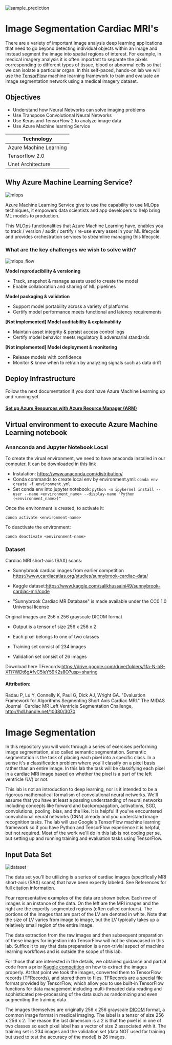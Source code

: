 
![sample_prediction](readme/sample_prediction.png)

#  Image Segmentation Cardiac MRI's 

There are a variety of important image analysis deep learning applications that need to go beyond detecting individual objects within an image and instead segment the image into spatial regions of interest. For example, in medical imagery analysis it is often important to separate the pixels corresponding to different types of tissue, blood or abnormal cells so that we can isolate a particular organ. In this self-paced, hands-on lab we will use the [TensorFlow](https://www.tensorflow.org/) machine learning framework to train and evaluate an image segmentation network using a medical imagery dataset.

## Objectives

* Understand how Neural Networks can solve imaging problems
* Use Transpose Convolutional Neural Networks
* Use Keras and TensorFlow 2 to analyze image data
* Use Azure Machine learning Service

|Technology|
|----------|
|Azure Machine Learning |
|Tensorflow 2.0 |
|Unet Architecture |

## Why Azure Machine Learning Service?

![mlops](readme/ml-lifecycle.png)

Azure Machine Learning Service give to use the capability to use MLOps techniques, it empowers data scientists and app developers to help bring ML models to production.

This MLOps functionalities that Azure Machine Learning have, enables you to track / version / audit / certify / re-use every asset in your ML lifecycle and provides orchestration services to streamline managing this lifecycle.

### What are the key challenges we wish to solve with?

![mlops_flow](readme/mlops.png)

**Model reproducibility & versioning**
- Track, snapshot & manage assets used to create the model
- Enable collaboration and sharing of ML pipelines

**Model packaging & validation**
- Support model portability across a variety of platforms
- Certify model performance meets functional and latency requirements

**[Not implemented] Model auditability & explainability**
- Maintain asset integrity & persist access control logs
- Certify model behavior meets regulatory & adversarial standards

**[Not implemented] Model deployment & monitoring**
- Release models with confidence
- Monitor & know when to retrain by analyzing signals such as data drift

## Deploy Infrastructure

Follow the next documentation if you dont have Azure Machine Learning up and running yet

#### [Set up Azure Resources with Azure Reource Manager (ARM)](./infrastructure/README.md)


## Virtual environment to execute Azure Machine Learning notebook

### Ananconda and Jupyter Notebook Local

To create the virual environment, we need to have anaconda installed in our computer. It can be downloaded in this [link](https://www.anaconda.com/download/)

- Instalation: https://www.anaconda.com/distribution/
- Conda commands to create local env by environment.yml: ```conda env create -f environment.yml```
- Set conda env into jupyter notebook: ```python -m ipykernel install --user --name <environment_name> --display-name "Python (<environment_name>)"```

Once the environment is created, to activate it:

`conda activate <environment-name>`

To deactivate the environment:

`conda deactivate <environment-name>`

### Dataset

Cardiac MRI short-axis (SAX) scans:

- Sunnybrook cardiac images from earlier competition
https://www.cardiacatlas.org/studies/sunnybrook-cardiac-data/

- Kaggle dataset:https://www.kaggle.com/salikhussaini49/sunnybrook-cardiac-mri/code

- "Sunnybrook Cardiac MR Database" is made available under the CC0 1.0 Universal
license 

Original images are 256 x 256 grayscale DICOM format

- Output is a tensor of size 256 x 256 x 2

- Each pixel belongs to one of two classes

- Training set consist of 234 images

- Validation set consist of 26 images

Download here TFrecords:https://drive.google.com/drive/folders/11a-N-bB-XTi7WDt6gAfvC5IeY59K2s8O?usp=sharing

#### Attribution: 

Radau P, Lu Y, Connelly K, Paul G, Dick AJ, Wright GA. "Evaluation Framework for
    Algorithms Segmenting Short Axis Cardiac MRI." The MIDAS Journal -Cardiac MR Left
    Ventricle Segmentation Challenge, http://hdl.handle.net/10380/3070

# Image Segmentation

In this repository you will work through a series of exercises performing image segmentation, also called semantic segmentation.  Semantic segmentation is the task of placing each pixel into a specific class.  In a sense it's a classification problem where you'll classify on a pixel basis rather than an entire image.  In this lab the task will be classifying each pixel in a cardiac MRI image based on whether the pixel is a part of the left ventricle (LV) or not.

This lab is not an introduction to deep learning, nor is it intended to be a rigorous mathematical formalism of convolutional neural networks.  We'll assume that you have at least a passing understanding of neural networks including concepts like forward and backpropagation, activations, SGD, convolutions, pooling, bias, and the like.  It is helpful if you've encountered convolutional neural networks (CNN) already and you understand image recognition tasks.  The lab will use Google's TensorFlow machine learning framework so if you have Python and TensorFlow experience it is helpful, but not required.  Most of the work we'll do in this lab is not coding per se, but setting up and running training and evaluation tasks using TensorFlow.


## Input Data Set

![dataset](readme/dataset_sample.png)

The data set you'll be utilizing is a series of cardiac images (specifically MRI short-axis (SAX) scans) that have been expertly labeled.  See  References for full citation information. 

Four representative examples of the data are shown below.  Each row of images is an instance of the data.  On the left are the MRI images and the right are the expertly-segmented regions (often called contours).  The portions of the images that are part of the LV are denoted in white.  Note that the size of LV varies from image to image, but the LV typically takes up a relatively small region of the entire image.

The data extraction from the raw images and then subsequent preparation of these images for ingestion into TensorFlow will not be showcased in this lab.  Suffice it to say that data preparation is a non-trivial aspect of machine learning workflows and is outside the scope of this lab.

For those that are interested in the details, we obtained guidance and partial code from a prior [Kaggle competition](https://www.kaggle.com/c/second-annual-data-science-bowl/details/deep-learning-tutorial) on how to extract the images properly.  At that point we took the images, converted them to TensorFlow records (TFRecords), and stored them to files.  [TFRecords](https://www.tensorflow.org/programmers_guide/reading_data) are a special file format provided by TensorFlow, which allow you to use built-in TensorFlow functions for data management including multi-threaded data reading and sophisticated pre-processing of the data such as randomizing and even augmenting the training data.

The images themselves are originally 256 x 256 grayscale [DICOM](https://en.wikipedia.org/wiki/DICOM) format, a common image format in medical imaging.  The label is a tensor of size 256 x 256 x 2.  The reason the last dimension is a 2 is that the pixel is in one of two classes so each pixel label has a vector of size 2 associated with it.  The training set is 234 images and the validation set (data NOT used for training but used to test the accuracy of the model) is 26 images.

